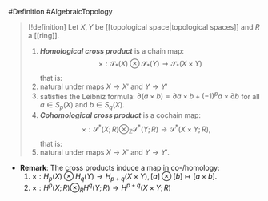 #Definition #AlgebraicTopology 

> [!definition]
> Let $X,Y$ be [[topological space|topological spaces]] and $R$ a [[ring]].
> 1. ***Homological cross product*** is a chain map: $$\times:\mathcal{S}_{*}(X)\otimes  \mathcal{S}_{*}(Y)\to \mathcal{S}_{*}(X\times Y)$$that is:
> 	1. natural under maps $X\to X'$ and $Y\to Y'$
> 	2. satisfies the Leibniz formula: $\partial(a\times b)=\partial a \times b+(-1)^p a\times \partial b$ for all $a\in S_{p}(X)$ and $b\in S_{q}(X)$.
> 2. ***Cohomological cross product*** is a cochain map:$$\times:\mathcal{S}^{*}(X;R)\otimes_{\mathbb{Z}}  \mathcal{S}^{*}(Y;R)\to \mathcal{S}^{*}(X\times Y;R),\quad $$that is:
> 	1. natural under maps $X\to X'$ and $Y\to Y'$.
- **Remark**: The cross products induce a map in co-/homology:
	1. $\times:H_{p}(X)\otimes H_{q}(Y)\to H_{p+q}(X\times Y),[a]\otimes[b]\mapsto[a\times b]$.
	2. $\times:H^p(X;R)\otimes_{R}H^q(Y;R)\to H^{p+q}(X\times Y;R)$